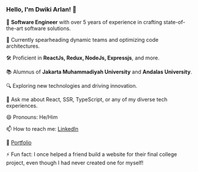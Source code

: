 ### Hello, I'm Dwiki Arlan! 👋

🔭 **Software Engineer** with over 5 years of experience in crafting state-of-the-art software solutions.

🌱 Currently spearheading dynamic teams and optimizing code architectures.

🛠 Proficient in **ReactJs, Redux, NodeJs, Expressjs**, and more.

📚 Alumnus of **Jakarta Muhammadiyah University** and **Andalas University**.

🔍 Exploring new technologies and driving innovation.

💬 Ask me about React, SSR, TypeScript, or any of my diverse tech experiences.

😄 Pronouns: He/Him

📫 How to reach me: [LinkedIn](https://www.linkedin.com/in/dwikiarlan/)

🔗 [Portfolio](https://garrulous-gravity-f14.notion.site/Dwiki-Arlan-Highlighted-Recent-Works-14e6c969d42c4dc281836fba48463ae4?pvs=4)

⚡ Fun fact: I once helped a friend build a website for their final college project, even though I had never created one for myself!


